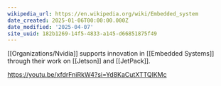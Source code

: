 ```yaml
---
wikipedia_url: https://en.wikipedia.org/wiki/Embedded_system
date_created: 2025-01-06T00:00:00.000Z
date_modified: '2025-04-07'
site_uuid: 182b1269-14f5-4833-a145-d66851875f49
---
```


[[Organizations/Nvidia]] supports innovation in [[Embedded Systems]] through their work on [[Jetson]] and [[JetPack]]. 

https://youtu.be/xfdrFniRkW4?si=Yd8KaCutXTTQlKMc